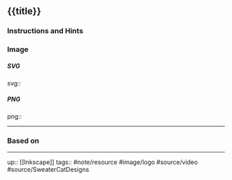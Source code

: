 ## {{title}}


### Instructions and Hints


### Image


##### SVG

svg:: 

##### PNG

png:: 

---
### Based on



---

up:: [[Inkscape]]
tags:: #note/resource #image/logo #source/video #source/SweaterCatDesigns 
